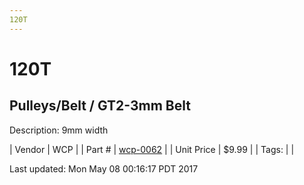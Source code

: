 ```yaml
---
120T
---
```

# 120T
## Pulleys/Belt / GT2-3mm Belt
Description: 	9mm width 

| Vendor | WCP | 
| Part # | [wcp-0062](http://www.wcproducts.net/gt2-timing-pulleys-belts) | 
| Unit Price | $9.99 | 
| Tags: |  | 

Last updated: Mon May 08 00:16:17 PDT 2017